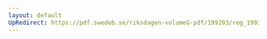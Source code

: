 ```yaml
---
layout: default
UpRedirect: https://pdf.swedeb.se/riksdagen-volumeG-pdf/199293/reg_199293/reg_199293_0262.pdf
---
```

